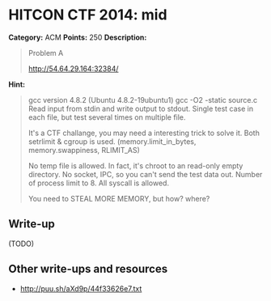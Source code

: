 # HITCON CTF 2014: mid

**Category:** ACM
**Points:** 250
**Description:**

> Problem A
>
> http://54.64.29.164:32384/

**Hint:**

> gcc version 4.8.2 (Ubuntu 4.8.2-19ubuntu1)
> gcc -O2 -static source.c
> Read input from stdin and write output to stdout.
> Single test case in each file, but test several times on multiple file.
>
> It's a CTF challange, you may need a interesting trick to solve it.
> Both setrlimit & cgroup is used.
> (memory.limit_in_bytes, memory.swappiness, RLIMIT_AS)
>
> No temp file is allowed. In fact, it's chroot to an read-only empty directory.
> No socket, IPC, so you can't send the test data out.
> Number of process limit to 8.
> All syscall is allowed.
>
> You need to STEAL MORE MEMORY, but how? where?

## Write-up

(TODO)

## Other write-ups and resources

* <http://puu.sh/aXd9p/44f33626e7.txt>
